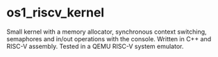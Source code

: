 # os1_riscv_kernel
Small kernel with a memory allocator, synchronous context switching, semaphores and in/out operations with the console. Written in C++ and RISC-V assembly. Tested in a QEMU RISC-V system emulator.
